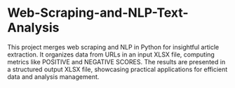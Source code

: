 # Web-Scraping-and-NLP-Text-Analysis
 This project merges web scraping and NLP in Python for insightful article extraction. It organizes data from URLs in an input XLSX file, computing metrics like POSITIVE and NEGATIVE SCORES. The results are presented in a structured output XLSX file, showcasing practical applications for efficient data and analysis management.

